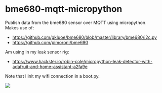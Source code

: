 # bme680-mqtt-micropython
Publish data from the bme680 sensor over MQTT using micropython. Makes use of:
* https://github.com/gkluoe/bme680/blob/master/library/bme680/i2c.py
* https://github.com/pimoroni/bme680

Am using in my leak sensor rig:
* https://www.hackster.io/robin-cole/micropython-leak-detector-with-adafruit-and-home-assistant-a2fa9e

Note that I init my wifi connection in a boot.py.

<img src="https://github.com/robmarkcole/bme680-mqtt-micropython/blob/master/BME680-wipy.JPG">
